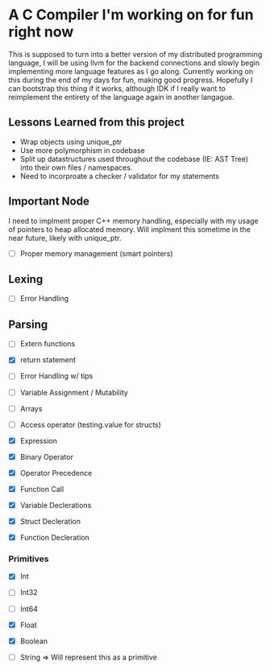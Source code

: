 # A C Compiler I'm working on for fun right now

This is supposed to turn into a better version of my distributed programming
language, I will be using llvm for the backend connections and slowly begin
implementing more language features as I go along. Currently working on this
during the end of my days for fun, making good progress. Hopefully I can
bootstrap this thing if it works, although IDK if I really want to reimplement
the entirety of the language again in another langague.

## Lessons Learned from this project

* Wrap objects using unique_ptr
* Use more polymorphism in codebase
* Split up datastructures used throughout the codebase (IE: AST Tree) into their
  own files / namespaces.
* Need to incorproate a checker / validator for my statements

## Important Node

I need to implment proper C++ memory handling, especially with my usage of
pointers to heap allocated memory. Will implment this sometime in the near
future, likely with unique_ptr.

- [ ] Proper memory management (smart pointers)

## Lexing

- [ ] Error Handling

## Parsing

- [ ] Extern functions 

- [x] return statement

- [ ] Error Handling w/ tips

- [ ] Variable Assignment / Mutability

- [ ] Arrays

- [ ] Access operator (testing.value for structs)

- [x] Expression

- [x] Binary Operator

- [x] Operator Precedence

- [x] Function Call

- [x] Variable Declerations

- [x] Struct Decleration

- [x] Function Decleration

### Primitives
- [x] Int

- [ ] Int32

- [ ] Int64

- [x] Float

- [x] Boolean

- [ ] String => Will represent this as a primitive
